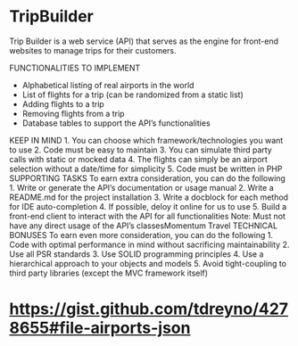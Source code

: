# TripBuilder
Trip Builder is a web service (API) that serves as the engine for front-end websites to manage
trips for their customers.

FUNCTIONALITIES TO IMPLEMENT
- Alphabetical listing of real airports in the world
- List of flights for a trip (can be randomized from a static list)
- Adding flights to a trip
- Removing flights from a trip
- Database tables to support the API’s functionalities

KEEP IN MIND
1.
You can choose which framework/technologies you want to use
2. Code must be easy to maintain
3. You can simulate third party calls with static or mocked data
4. The flights can simply be an airport selection without a date/time for simplicity
5. Code must be written in PHP
SUPPORTING TASKS
To earn extra consideration, you can do the following
1.
Write or generate the API’s documentation or usage manual
2. Write a README.md for the project installation
3. Write a docblock for each method for IDE auto-completion
4. If possible, deloy it online for us to use
5. Build a front-end client to interact with the API for all functionalities
Note: Must not have any direct usage of the API’s classesMomentum Travel
TECHNICAL BONUSES
To earn even more consideration, you can do the following
1.
Code with optimal performance in mind without sacrificing maintainability
2. Use all PSR standards
3. Use SOLID programming principles
4. Use a hierarchical approach to your objects and models
5. Avoid tight-coupling to third party libraries (except the MVC framework itself)
# https://gist.github.com/tdreyno/4278655#file-airports-json